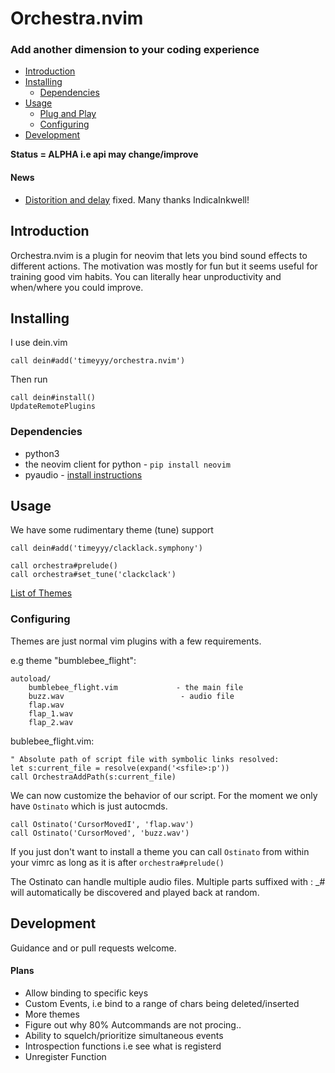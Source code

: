 # Orchestra.nvim
### Add another dimension to your coding experience

- [Introduction](#introduction)
- [Installing](#installing)
    - [Dependencies](#dependencies)
- [Usage](#usage)
    - [Plug and Play](#plugandplay)
    - [Configuring](#configuring)
- [Development](#development)

__Status = ALPHA i.e api may change/improve__

#### News

 * [Distorition and delay](https://github.com/timeyyy/orchestra.nvim/pull/2) fixed. Many thanks IndicaInkwell!


## <a id="introduction"></a>Introduction

Orchestra.nvim is a plugin for neovim that lets you bind sound effects
to different actions.  The motivation was mostly for fun but it seems 
useful for training good vim habits. You can literally hear unproductivity
and when/where you could improve.


## <a id="installing"></a>Installing

I use dein.vim

```VimL
call dein#add('timeyyy/orchestra.nvim')
```

Then run 
```VimL
call dein#install()
UpdateRemotePlugins
```


### <a id="dependencies"></a>Dependencies 
 * python3
 * the neovim client for python - `pip install neovim`
 * pyaudio - [install instructions](http://people.csail.mit.edu/hubert/pyaudio/)


## <a id="usage"></a>Usage

We have some rudimentary theme (tune) support

```VimL
call dein#add('timeyyy/clacklack.symphony')

call orchestra#prelude()
call orchestra#set_tune('clackclack')
```

[List of Themes](https://github.com/timeyyy/orchestra.nvim/wiki/Themes)


### <a id="configuring"></a>Configuring

Themes are just normal vim plugins with a few requirements.

e.g theme "bumblebee\_flight": 

    autoload/
        bumblebee_flight.vim             - the main file
        buzz.wav                          - audio file
        flap.wav 
        flap_1.wav 
        flap_2.wav 

bublebee\_flight.vim:

```VimL
" Absolute path of script file with symbolic links resolved:
let s:current_file = resolve(expand('<sfile>:p'))
call OrchestraAddPath(s:current_file)
```

We can now customize the behavior of our script.  For the moment we only have `Ostinato` which is just autocmds.

```VimL
call Ostinato('CursorMovedI', 'flap.wav')
call Ostinato('CursorMoved', 'buzz.wav')
```

If you just don't want to install a theme you can call `Ostinato` from within your vimrc as long as it is after `orchestra#prelude()`

The Ostinato can handle multiple audio files.
Multiple parts suffixed with : \_# will automatically be discovered and played back at random.


## <a id="development"></a>Development

Guidance and or pull requests welcome.

#### Plans

* Allow binding to specific keys 
* Custom Events, i.e bind to a range of chars being deleted/inserted
* More themes
* Figure out why 80% Autcommands are not procing..
* Ability to squelch/prioritize simultaneous events
* Introspection functions i.e see what is registerd
* Unregister Function

